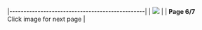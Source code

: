 |------------------------------------------------|
| [![](natpunchpanel6.jpg)](natpunchpanel7.html) |
| **Page 6/7**                                   
 Click image for next page                       |
